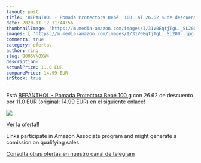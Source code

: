 ```yaml
---
layout: post
title: 'BEPANTHOL - Pomada Protectora Bebé  100  al 26.62 % de descuento'
date: 2020-11-12 11:44:56
thumbnailImage: 'https://m.media-amazon.com/images/I/31V0EqtjTgL._SL200_.jpg'
images: [ 'https://m.media-amazon.com/images/I/31V0EqtjTgL._SL200_.jpg' ]
comments: true
category: ofertas
author: ring
slug: B005YNOXW4
description:
actualPrice: 11.0 EUR
comparePrice: 14.99 EUR
inStock: true
---
```


Está [BEPANTHOL - Pomada Protectora Bebé  100 g](https://www.amazon.es/dp/B005YNOXW4/?tag=redken-21) con 26.62 de descuento por 11.0 EUR (original: 14.99 EUR) en el siguiente enlace!

[![](https://m.media-amazon.com/images/I/31V0EqtjTgL._SL200_.jpg)](https://www.amazon.es/dp/B005YNOXW4/?tag=redken-21)

[Ver la oferta!!](https://www.amazon.es/dp/B005YNOXW4/?tag=redken-21)

Links participate in Amazon Associate program and might generate a comission on qualifying sales

[Consulta otras ofertas en nuestro canal de telegram](https://t.me/s/ofertas25)
